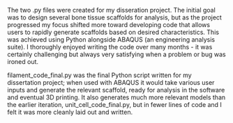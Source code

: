 The two .py files were created for my disseration project. The initial goal was to design several bone tissue scaffolds for analysis, but as the project progressed my focus shifted more toward developing code that allows users to rapidly generate scaffolds based on desired characteristics. This was achieved using Python alongside ABAQUS (an engineering analysis suite). I thoroughly enjoyed writing the code over many months - it was certainly challenging but always very satisfying when a problem or bug was ironed out.

filament_code_final.py was the final Python script written for my dissertation project; when used with ABAQUS it would take various user inputs and generate the relevant scaffold, ready for analysis in the software and eventual 3D printing. It also generates much more relevant models than the earlier iteration, unit_cell_code_final.py, but in fewer lines of code and I felt it was more cleanly laid out and written.

